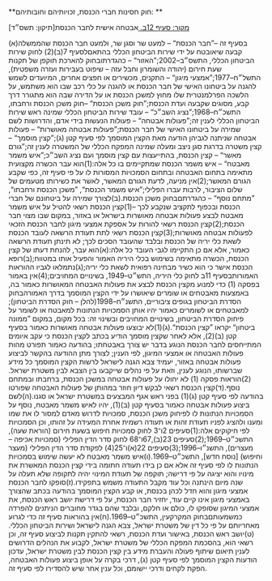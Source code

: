 **חוק חסינות חברי הכנסת, זכויותיהם וחובותיהם: **

[מקור: סעיף 12ב. ](https://he.wikisource.org/wiki/חוק_חסינות_חברי_הכנסת,_זכויותיהם_וחובותיהם#סעיף_12ב)
אבטחה אישית לחבר הכנסת[תיקון: תשס״ד]

(א)בסעיף זה –”חבר הכנסת“ – למעט שר וסגן שר, ולמעט חבר הכנסת שהממשלה קבעה שיאובטח על ידי שירות הביטחון הכללי בהתאםלסעיף 7(ב)(2) לחוק שירות הביטחון הכללי, התשס״ב–2002;”האזור“ – כהגדרתובחוק להארכת תוקפן של תקנות שעת חירום (יהודה והשומרון וחבל עזה – שיפוט בעבירות ועזרה משפטית), התשל״ח–1977;”אמצעי מיגון“ – התקנים, מכשירים או חפצים אחרים, המיועדים לשמש להגנה על ביטחונו האישי של חבר הכנסת או להגנה על כלי רכב שבו הוא משתמש, על הלשכה הפרלמנטרית שלו מחוץ למשכן הכנסת או על הדירה שבה הוא מתגורר דרך קבע, מסוגים שקבעה ועדת הכנסת;”חוק משכן הכנסת“ –חוק משכן הכנסת ורחבתו, התשכ״ח–1968;”נציג השב״כ“ – עובד שירות הביטחון הכללי שמינה ראש שירות הביטחון הכללי לענין זה;”פעולות אבטחה“ – פעולות הנעשות בידי אדם, והדרושות לשם שמירה על ביטחונו האישי של חבר הכנסת;”פעולות אבטחה מאושרות“ – פעולות אבטחה שניתנה לגביהן הודעה מאת הקצין המוסמך לפי סעיף קטן (ג);”קצין מוסמך“ – קצין משטרה בדרגת סגן ניצב ומעלה שמינה המפקח הכללי של המשטרה לענין זה;”גורם מאשר“ – קצין הכנסת, בהתייעצות עם קצין מוסמך ועם נציג השב״כ;”איש משמר מאבטח“ – איש משמר הכנסת שמתקיימים בו כל אלה:(1)הוא עבר הכשרה מקצועית מתאימה בתחום האבטחה ובתחום הסמכויות המסורות לו על פי סעיף זה, כפי שקבע הגורם המאשר;(2)אין מניעה, לדעת הגורם המאשר, לאשר את כשירותו מטעמים של שלום הציבור, לרבות עברו הפלילי;”איש משמר הכנסת“, ”משכן הכנסת ורחבתו“, ”מתחם נוסף“ – כהגדרתםבחוק משכן הכנסת.(ב)לצורך שמירה על ביטחונם של חברי הכנסת ובכפוף לתקציב שנקבע לכך –(1)קצין הכנסת רשאי להטיל על איש משמר מאבטח לבצע פעולות אבטחה מאושרות בישראל או באזור, במקום שבו מצוי חבר הכנסת;(2)קצין הכנסת רשאי להורות על אספקת אמצעי מיגון לחבר הכנסת הזכאי לפעולות אבטחה מאושרות;(3)קצין הכנסת רשאי לתת תעודת הרשאה לעובד הכנסת לשאת כלי יריה של הכנסת ובלבד שהעובד הסכים לכך; לא תינתן תעודת הרשאה כאמור, אלא אם כן התקיימו לגבי העובד כל אלה:(א)הוא עבר, להנחת דעתו של קצין הכנסת, הכשרה מתאימה בשימוש בכלי היריה האמור והפעיל אותו במטווח;(ב)רופא הכנסת אישר כי הוא כשיר מבחינה רפואית לשאת כלי יריה;(ג)נתמלאו לגביו ההוראות האמורותבסעיף 11ב לחוק כלי היריה, התש״ט–1949, בשינויים המחויבים;(4)אין באמור בפסקה (1) כדי למנוע מקצין הכנסת לבצע את פעולות האבטחה המאושרות כאמור בה, באמצעות מאבטחים או שומרים שיאושרו על ידי הקצין המוסמך בדרך האמורהבחוק הסדרת הביטחון בגופים ציבוריים, התשנ״ח–1998(להלן – חוק הסדרת הביטחון); למאבטחים או לשומרים כאמור יהיו אותן הסמכויות הנתונות למאבטח או לשומר על פיחוק הסדרת הביטחון, בשינויים המחויבים ובשינוי זה: בכל מקום, במקום ”ממונה ביטחון“ יקראו ”קצין הכנסת“.(ג)(1)לא יבוצעו פעולות אבטחה מאושרות כאמור בסעיף קטן (ב)(2), אלא לאחר שקצין מוסמך הודיע בכתב לקצין הכנסת כי עקב איומים המתייחסים לחבר הכנסת הנוגע בדבר יש צורך באבטחתו; בהודעה כאמור תפורט מהות פעולות האבטחה או אמצעי המיגון, לפי הענין; לצורך מתן ההודעה בהקשר לביצוע פעולות אבטחה באזור, יעמיד צבא הגנה לישראל לרשות הקצין המוסמך כל מידע שברשותו, הנוגע לענין, וזאת על פי נהלים שייקבעו בין הצבא לבין משטרת ישראל.(2)הוראות פסקה (1) לא יחולו על פעולות אבטחה במשכן הכנסת, ברחבתו ובמתחם נוסף.(ד)קצין הכנסת רשאי לבקש דיון חוזר במהותן של פעולות האבטחה שפורטו בהודעה לפי סעיף קטן (ג)(1) בפני ראש אגף המבצעים במשטרת ישראל או סגנו.(ה)לשם ביצוע פעולות אבטחה כאמור בסעיף קטן (ב)(1), יהיו לאיש משמר מאבטח, נוסף על הסמכויות הנתונות לו לפיחוק משכן הכנסת, סמכויות לדרוש מאדם למסור לו את שמו ומענו ולהציג לפניו תעודת זהות או תעודה רשמית אחרת המעידה על זהותו, וכן הסמכויות לפי חיקוקים אלה:(1)סעיפים 2ו־3 לחוק סמכויות חיפוש בשעת חירום (הוראת שעה), התשכ״ט–1969;(2)סעיפים 23(ב),67ו־68 לחוק סדר הדין הפלילי (סמכויות אכיפה – מעצרים), התשנ״ו–1996;(3)סעיפים 22(א)ו־25(4) לפקודת סדר הדין הפלילי (מעצר וחיפוש) [נוסח חדש], התשכ״ט–1969.(ו)איש משמר מאבטח לא יעשה שימוש בסמכויות הנתונות לו לפי סעיף זה אלא אם כן בידו תעודה חתומה בידי קצין הכנסת המאשרת את מינויו והוא יציגה על פי דרישה; תוקפה של תעודת המינוי יהיה לתקופה שלא תעלה על שנה מיום הינתנה וכל עוד מקבל התעודה משמש בתפקידו.(ז)סופקו לחבר הכנסת אמצעי מיגון והוא חדל לכהן בכנסת, או קבע הקצין המוסמך בהודעה בכתב שהצורך באמצעי מיגון אינו קיים עוד, יחזיר חבר הכנסת, על פי דרישת יושב ראש הכנסת, את אמצעי המיגון שסופקו לו, כולם או חלקם, ובלבד שהם בגדר מחוברים הניתנים להפרדה כמשמעותםבחוק המקרקעין, התשכ״ט–1969.(ח)אין בהוראות סעיף זה כדי לגרוע מאחריותם על פי כל דין של משטרת ישראל, צבא הגנה לישראל ושירות הביטחון הכללי.(ט)יושב ראש הכנסת, באישור ועדת הכנסת, רשאי להתקין תקנות לביצוע סעיף זה, וכן רשאי הוא, בהסכמת המפקח הכללי של משטרת ישראל, לקבוע את הנהלים הדרושים לענין תיאום שיתוף פעולה והעברת מידע בין קצין הכנסת לבין משטרת ישראל, עדכון הודעות הקצין המוסמך לפי סעיף קטן (ג), דרכי בקרה על אופן ביצוע פעולות האבטחה, הפקת לקחים ודרכי יישומם, וכל ענין אחר שיש להסדירו לפי סעיף זה.